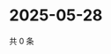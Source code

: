 # 2025-05-28

共 0 条

<!-- BEGIN ZHIHUQUESTIONS -->
<!-- 最后更新时间 Wed May 28 2025 10:38:47 GMT+0800 (China Standard Time) -->

<!-- END ZHIHUQUESTIONS -->
